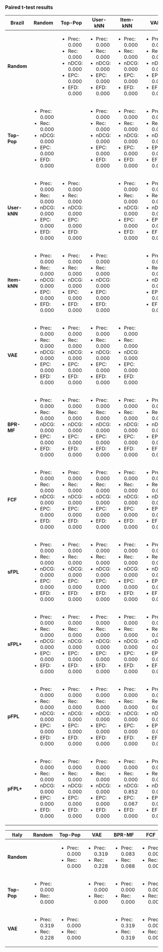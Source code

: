 ### Paired t-test results

| Brazil | Random | Top-Pop | User-kNN | Item-kNN | VAE | BPR-MF | FCF | sFPL | sFPL+ | pFPL | pFPL+ |
| --- | --- | --- | --- | --- | --- | --- | --- | --- | --- | --- | --- |
| **Random** | | <ul><li>Prec: 0.000</li><li>Rec: 0.000</li><li>nDCG: 0.000</li><li>EPC: 0.000</li><li>EFD: 0.000</li></ul> | <ul><li>Prec: 0.000</li><li>Rec: 0.000</li><li>nDCG: 0.000</li><li>EPC: 0.000</li><li>EFD: 0.000</li></ul> | <ul><li>Prec: 0.000</li><li>Rec: 0.000</li><li>nDCG: 0.000</li><li>EPC: 0.000</li><li>EFD: 0.000</li></ul> | <ul><li>Prec: 0.000</li><li>Rec: 0.000</li><li>nDCG: 0.000</li><li>EPC: 0.000</li><li>EFD: 0.000</li></ul> | <ul><li>Prec: 0.000</li><li>Rec: 0.000</li><li>nDCG: 0.000</li><li>EPC: 0.000</li><li>EFD: 0.000</li></ul> | <ul><li>Prec: 0.000</li><li>Rec: 0.000</li><li>nDCG: 0.000</li><li>EPC: 0.000</li><li>EFD: 0.000</li></ul> | <ul><li>Prec: 0.000</li><li>Rec: 0.000</li><li>nDCG: 0.000</li><li>EPC: 0.000</li><li>EFD: 0.000</li></ul> | <ul><li>Prec: 0.000</li><li>Rec: 0.000</li><li>nDCG: 0.000</li><li>EPC: 0.000</li><li>EFD: 0.000</li></ul> | <ul><li>Prec: 0.000</li><li>Rec: 0.000</li><li>nDCG: 0.000</li><li>EPC: 0.000</li><li>EFD: 0.000</li></ul> | <ul><li>Prec: 0.000</li><li>Rec: 0.000</li><li>nDCG: 0.000</li><li>EPC: 0.000</li><li>EFD: 0.000</li></ul> |
| **Top-Pop** | <ul><li>Prec: 0.000</li><li>Rec: 0.000</li><li>nDCG: 0.000</li><li>EPC: 0.000</li><li>EFD: 0.000</li></ul> | | <ul><li>Prec: 0.000</li><li>Rec: 0.000</li><li>nDCG: 0.000</li><li>EPC: 0.000</li><li>EFD: 0.000</li></ul> | <ul><li>Prec: 0.000</li><li>Rec: 0.000</li><li>nDCG: 0.000</li><li>EPC: 0.000</li><li>EFD: 0.000</li></ul> | <ul><li>Prec: 0.000</li><li>Rec: 0.000</li><li>nDCG: 0.000</li><li>EPC: 0.000</li><li>EFD: 0.000</li></ul> | <ul><li>Prec: 0.000</li><li>Rec: 0.000</li><li>nDCG: 0.000</li><li>EPC: 0.000</li><li>EFD: 0.000</li></ul> | <ul><li>Prec: 0.000</li><li>Rec: 0.000</li><li>nDCG: 0.000</li><li>EPC: 0.000</li><li>EFD: 0.000</li></ul> | <ul><li>Prec: 0.000</li><li>Rec: 0.000</li><li>nDCG: 0.000</li><li>EPC: 0.000</li><li>EFD: 0.000</li></ul> | <ul><li>Prec: 0.000</li><li>Rec: 0.000</li><li>nDCG: 0.000</li><li>EPC: 0.000</li><li>EFD: 0.000</li></ul> | <ul><li>Prec: 0.000</li><li>Rec: 0.000</li><li>nDCG: 0.000</li><li>EPC: 0.000</li><li>EFD: 0.000</li></ul> | <ul><li>Prec: 0.000</li><li>Rec: 0.000</li><li>nDCG: 0.000</li><li>EPC: 0.000</li><li>EFD: 0.000</li></ul> |
| **User-kNN** | <ul><li>Prec: 0.000</li><li>Rec: 0.000</li><li>nDCG: 0.000</li><li>EPC: 0.000</li><li>EFD: 0.000</li></ul> | <ul><li>Prec: 0.000</li><li>Rec: 0.000</li><li>nDCG: 0.000</li><li>EPC: 0.000</li><li>EFD: 0.000</li></ul> | | <ul><li>Prec: 0.000</li><li>Rec: 0.000</li><li>nDCG: 0.000</li><li>EPC: 0.000</li><li>EFD: 0.000</li></ul> | <ul><li>Prec: 0.000</li><li>Rec: 0.000</li><li>nDCG: 0.000</li><li>EPC: 0.000</li><li>EFD: 0.000</li></ul> | <ul><li>Prec: 0.000</li><li>Rec: 0.000</li><li>nDCG: 0.000</li><li>EPC: 0.000</li><li>EFD: 0.000</li></ul> | <ul><li>Prec: 0.000</li><li>Rec: 0.000</li><li>nDCG: 0.000</li><li>EPC: 0.000</li><li>EFD: 0.000</li></ul> | <ul><li>Prec: 0.000</li><li>Rec: 0.000</li><li>nDCG: 0.000</li><li>EPC: 0.000</li><li>EFD: 0.000</li></ul> | <ul><li>Prec: 0.000</li><li>Rec: 0.000</li><li>nDCG: 0.000</li><li>EPC: 0.000</li><li>EFD: 0.000</li></ul> | <ul><li>Prec: 0.000</li><li>Rec: 0.000</li><li>nDCG: 0.000</li><li>EPC: 0.000</li><li>EFD: 0.000</li></ul> | <ul><li>Prec: 0.000</li><li>Rec: 0.000</li><li>nDCG: 0.000</li><li>EPC: 0.000</li><li>EFD: 0.000</li></ul> |
| **Item-kNN** | <ul><li>Prec: 0.000</li><li>Rec: 0.000</li><li>nDCG: 0.000</li><li>EPC: 0.000</li><li>EFD: 0.000</li></ul> | <ul><li>Prec: 0.000</li><li>Rec: 0.000</li><li>nDCG: 0.000</li><li>EPC: 0.000</li><li>EFD: 0.000</li></ul> | <ul><li>Prec: 0.000</li><li>Rec: 0.000</li><li>nDCG: 0.000</li><li>EPC: 0.000</li><li>EFD: 0.000</li></ul> | | <ul><li>Prec: 0.000</li><li>Rec: 0.000</li><li>nDCG: 0.000</li><li>EPC: 0.000</li><li>EFD: 0.000</li></ul> | <ul><li>Prec: 0.000</li><li>Rec: 0.000</li><li>nDCG: 0.000</li><li>EPC: 0.000</li><li>EFD: 0.000</li></ul> | <ul><li>Prec: 0.000</li><li>Rec: 0.000</li><li>nDCG: 0.000</li><li>EPC: 0.000</li><li>EFD: 0.000</li></ul> | <ul><li>Prec: 0.000</li><li>Rec: 0.000</li><li>nDCG: 0.000</li><li>EPC: 0.000</li><li>EFD: 0.000</li></ul> | <ul><li>Prec: 0.000</li><li>Rec: 0.000</li><li>nDCG: 0.000</li><li>EPC: 0.000</li><li>EFD: 0.000</li></ul> | <ul><li>Prec: 0.000</li><li>Rec: 0.000</li><li>nDCG: 0.000</li><li>EPC: 0.000</li><li>EFD: 0.000</li></ul> | <ul><li>Prec: 0.000</li><li>Rec: 0.000</li><li>nDCG: 0.852</li><li>EPC: 0.066</li><li>EFD: 0.000</li></ul> |
| **VAE** | <ul><li>Prec: 0.000</li><li>Rec: 0.000</li><li>nDCG: 0.000</li><li>EPC: 0.000</li><li>EFD: 0.000</li></ul> | <ul><li>Prec: 0.000</li><li>Rec: 0.000</li><li>nDCG: 0.000</li><li>EPC: 0.000</li><li>EFD: 0.000</li></ul> | <ul><li>Prec: 0.000</li><li>Rec: 0.000</li><li>nDCG: 0.000</li><li>EPC: 0.000</li><li>EFD: 0.000</li></ul> | <ul><li>Prec: 0.000</li><li>Rec: 0.000</li><li>nDCG: 0.000</li><li>EPC: 0.000</li><li>EFD: 0.000</li></ul> | | <ul><li>Prec: 0.000</li><li>Rec: 0.000</li><li>nDCG: 0.000</li><li>EPC: 0.000</li><li>EFD: 0.000</li></ul> | <ul><li>Prec: 0.000</li><li>Rec: 0.000</li><li>nDCG: 0.000</li><li>EPC: 0.000</li><li>EFD: 0.000</li></ul> | <ul><li>Prec: 0.000</li><li>Rec: 0.000</li><li>nDCG: 0.000</li><li>EPC: 0.000</li><li>EFD: 0.000</li></ul> | <ul><li>Prec: 0.000</li><li>Rec: 0.000</li><li>nDCG: 0.000</li><li>EPC: 0.000</li><li>EFD: 0.000</li></ul> | <ul><li>Prec: 0.000</li><li>Rec: 0.000</li><li>nDCG: 0.000</li><li>EPC: 0.000</li><li>EFD: 0.000</li></ul> | <ul><li>Prec: 0.000</li><li>Rec: 0.000</li><li>nDCG: 0.000</li><li>EPC: 0.000</li><li>EFD: 0.000</li></ul> |
| **BPR-MF** | <ul><li>Prec: 0.000</li><li>Rec: 0.000</li><li>nDCG: 0.000</li><li>EPC: 0.000</li><li>EFD: 0.000</li></ul> | <ul><li>Prec: 0.000</li><li>Rec: 0.000</li><li>nDCG: 0.000</li><li>EPC: 0.000</li><li>EFD: 0.000</li></ul> | <ul><li>Prec: 0.000</li><li>Rec: 0.000</li><li>nDCG: 0.000</li><li>EPC: 0.000</li><li>EFD: 0.000</li></ul> | <ul><li>Prec: 0.000</li><li>Rec: 0.000</li><li>nDCG: 0.000</li><li>EPC: 0.000</li><li>EFD: 0.000</li></ul> | <ul><li>Prec: 0.000</li><li>Rec: 0.000</li><li>nDCG: 0.000</li><li>EPC: 0.000</li><li>EFD: 0.000</li></ul> | | <ul><li>Prec: 0.000</li><li>Rec: 0.000</li><li>nDCG: 0.000</li><li>EPC: 0.000</li><li>EFD: 0.000</li></ul> | <ul><li>Prec: 0.079</li><li>Rec: 0.052</li><li>nDCG: 0.258</li><li>EPC: 0.158</li><li>EFD: 0.455</li></ul> | <ul><li>Prec: 0.000</li><li>Rec: 0.000</li><li>nDCG: 0.000</li><li>EPC: 0.000</li><li>EFD: 0.000</li></ul> | <ul><li>Prec: 0.123</li><li>Rec: 0.162</li><li>nDCG: 0.886</li><li>EPC: 0.766</li><li>EFD: 0.611</li></ul> | <ul><li>Prec: 0.000</li><li>Rec: 0.000</li><li>nDCG: 0.000</li><li>EPC: 0.000</li><li>EFD: 0.000</li></ul> |
| **FCF** | <ul><li>Prec: 0.000</li><li>Rec: 0.000</li><li>nDCG: 0.000</li><li>EPC: 0.000</li><li>EFD: 0.000</li></ul> | <ul><li>Prec: 0.000</li><li>Rec: 0.000</li><li>nDCG: 0.000</li><li>EPC: 0.000</li><li>EFD: 0.000</li></ul> | <ul><li>Prec: 0.000</li><li>Rec: 0.000</li><li>nDCG: 0.000</li><li>EPC: 0.000</li><li>EFD: 0.000</li></ul> | <ul><li>Prec: 0.000</li><li>Rec: 0.000</li><li>nDCG: 0.000</li><li>EPC: 0.000</li><li>EFD: 0.000</li></ul> | <ul><li>Prec: 0.000</li><li>Rec: 0.000</li><li>nDCG: 0.000</li><li>EPC: 0.000</li><li>EFD: 0.000</li></ul>| <ul><li>Prec: 0.000</li><li>Rec: 0.000</li><li>nDCG: 0.000</li><li>EPC: 0.000</li><li>EFD: 0.000</li></ul> | | <ul><li>Prec: 0.000</li><li>Rec: 0.000</li><li>nDCG: 0.000</li><li>EPC: 0.000</li><li>EFD: 0.000</li></ul> | <ul><li>Prec: 0.000</li><li>Rec: 0.000</li><li>nDCG: 0.000</li><li>EPC: 0.000</li><li>EFD: 0.000</li></ul> | <ul><li>Prec: 0.000</li><li>Rec: 0.000</li><li>nDCG: 0.000</li><li>EPC: 0.000</li><li>EFD: 0.000</li></ul> | <ul><li>Prec: 0.000</li><li>Rec: 0.000</li><li>nDCG: 0.000</li><li>EPC: 0.000</li><li>EFD: 0.000</li></ul> |
| **sFPL** | <ul><li>Prec: 0.000</li><li>Rec: 0.000</li><li>nDCG: 0.000</li><li>EPC: 0.000</li><li>EFD: 0.000</li></ul> | <ul><li>Prec: 0.000</li><li>Rec: 0.000</li><li>nDCG: 0.000</li><li>EPC: 0.000</li><li>EFD: 0.000</li></ul> | <ul><li>Prec: 0.000</li><li>Rec: 0.000</li><li>nDCG: 0.000</li><li>EPC: 0.000</li><li>EFD: 0.000</li></ul> | <ul><li>Prec: 0.000</li><li>Rec: 0.000</li><li>nDCG: 0.000</li><li>EPC: 0.000</li><li>EFD: 0.000</li></ul> | <ul><li>Prec: 0.000</li><li>Rec: 0.000</li><li>nDCG: 0.000</li><li>EPC: 0.000</li><li>EFD: 0.000</li></ul> | <ul><li>Prec: 0.079</li><li>Rec: 0.052</li><li>nDCG: 0.258</li><li>EPC: 0.158</li><li>EFD: 0.455</li></ul> | <ul><li>Prec: 0.000</li><li>Rec: 0.000</li><li>nDCG: 0.000</li><li>EPC: 0.000</li><li>EFD: 0.000</li></ul> | | <ul><li>Prec: 0.000</li><li>Rec: 0.000</li><li>nDCG: 0.000</li><li>EPC: 0.000</li><li>EFD: 0.000</li></ul> | <ul><li>Prec: 0.738</li><li>Rec: 0.997</li><li>nDCG: 0.396</li><li>EPC: 0.562</li><li>EFD: 0.970</li></ul> | <ul><li>Prec: 0.000</li><li>Rec: 0.000</li><li>nDCG: 0.000</li><li>EPC: 0.000</li><li>EFD: 0.000</li></ul> |
| **sFPL+** | <ul><li>Prec: 0.000</li><li>Rec: 0.000</li><li>nDCG: 0.000</li><li>EPC: 0.000</li><li>EFD: 0.000</li></ul> | <ul><li>Prec: 0.000</li><li>Rec: 0.000</li><li>nDCG: 0.000</li><li>EPC: 0.000</li><li>EFD: 0.000</li></ul> | <ul><li>Prec: 0.000</li><li>Rec: 0.000</li><li>nDCG: 0.000</li><li>EPC: 0.000</li><li>EFD: 0.000</li></ul> | <ul><li>Prec: 0.000</li><li>Rec: 0.000</li><li>nDCG: 0.000</li><li>EPC: 0.000</li><li>EFD: 0.000</li></ul> | <ul><li>Prec: 0.000</li><li>Rec: 0.000</li><li>nDCG: 0.000</li><li>EPC: 0.000</li><li>EFD: 0.000</li></ul>| <ul><li>Prec: 0.000</li><li>Rec: 0.000</li><li>nDCG: 0.000</li><li>EPC: 0.000</li><li>EFD: 0.000</li></ul> | <ul><li>Prec: 0.000</li><li>Rec: 0.000</li><li>nDCG: 0.000</li><li>EPC: 0.000</li><li>EFD: 0.000</li></ul> | <ul><li>Prec: 0.000</li><li>Rec: 0.000</li><li>nDCG: 0.000</li><li>EPC: 0.000</li><li>EFD: 0.000</li></ul> | | <ul><li>Prec: 0.000</li><li>Rec: 0.000</li><li>nDCG: 0.000</li><li>EPC: 0.000</li><li>EFD: 0.000</li></ul> | <ul><li>Prec: 0.311</li><li>Rec: 0.255</li><li>nDCG: 0.000</li><li>EPC: 0.000</li><li>EFD: 0.000</li></ul> |
| **pFPL** | <ul><li>Prec: 0.000</li><li>Rec: 0.000</li><li>nDCG: 0.000</li><li>EPC: 0.000</li><li>EFD: 0.000</li></ul> | <ul><li>Prec: 0.000</li><li>Rec: 0.000</li><li>nDCG: 0.000</li><li>EPC: 0.000</li><li>EFD: 0.000</li></ul> | <ul><li>Prec: 0.000</li><li>Rec: 0.000</li><li>nDCG: 0.000</li><li>EPC: 0.000</li><li>EFD: 0.000</li></ul> | <ul><li>Prec: 0.000</li><li>Rec: 0.000</li><li>nDCG: 0.000</li><li>EPC: 0.000</li><li>EFD: 0.000</li></ul> | <ul><li>Prec: 0.000</li><li>Rec: 0.000</li><li>nDCG: 0.000</li><li>EPC: 0.000</li><li>EFD: 0.000</li></ul>| <ul><li>Prec: 0.123</li><li>Rec: 0.162</li><li>nDCG: 0.886</li><li>EPC: 0.766</li><li>EFD: 0.611</li></ul> | <ul><li>Prec: 0.000</li><li>Rec: 0.000</li><li>nDCG: 0.000</li><li>EPC: 0.000</li><li>EFD: 0.000</li></ul> | <ul><li>Prec: 0.739</li><li>Rec: 0.997</li><li>nDCG: 0.396</li><li>EPC: 0.562</li><li>EFD: 0.970</li></ul> | <ul><li>Prec: 0.000</li><li>Rec: 0.000</li><li>nDCG: 0.000</li><li>EPC: 0.000</li><li>EFD: 0.000</li></ul> | | <ul><li>Prec: 0.000</li><li>Rec: 0.000</li><li>nDCG: 0.000</li><li>EPC: 0.000</li><li>EFD: 0.000</li></ul> |
| **pFPL+** | <ul><li>Prec: 0.000</li><li>Rec: 0.000</li><li>nDCG: 0.000</li><li>EPC: 0.000</li><li>EFD: 0.000</li></ul> | <ul><li>Prec: 0.000</li><li>Rec: 0.000</li><li>nDCG: 0.000</li><li>EPC: 0.000</li><li>EFD: 0.000</li></ul> | <ul><li>Prec: 0.000</li><li>Rec: 0.000</li><li>nDCG: 0.000</li><li>EPC: 0.000</li><li>EFD: 0.000</li></ul> | <ul><li>Prec: 0.000</li><li>Rec: 0.000</li><li>nDCG: 0.852</li><li>EPC: 0.067</li><li>EFD: 0.000</li></ul> | <ul><li>Prec: 0.000</li><li>Rec: 0.000</li><li>nDCG: 0.000</li><li>EPC: 0.000</li><li>EFD: 0.000</li></ul>| <ul><li>Prec: 0.000</li><li>Rec: 0.000</li><li>nDCG: 0.000</li><li>EPC: 0.000</li><li>EFD: 0.000</li></ul> | <ul><li>Prec: 0.000</li><li>Rec: 0.000</li><li>nDCG: 0.000</li><li>EPC: 0.000</li><li>EFD: 0.000</li></ul> | <ul><li>Prec: 0.000</li><li>Rec: 0.000</li><li>nDCG: 0.000</li><li>EPC: 0.000</li><li>EFD: 0.000</li></ul> | <ul><li>Prec: 0.311</li><li>Rec: 0.255</li><li>nDCG: 0.000</li><li>EPC: 0.000</li><li>EFD: 0.000</li></ul> | <ul><li>Prec: 0.000</li><li>Rec: 0.000</li><li>nDCG: 0.000</li><li>EPC: 0.000</li><li>EFD: 0.000</li></ul> | |


| Italy | Random | Top-Pop | VAE | BPR-MF | FCF | sFPL | pFPL |
| --- | --- | --- | --- | --- | --- | --- | --- |
| **Random** | | <ul><li>Prec: 0.000</li><li>Rec: 0.000</li></ul> | <ul><li>Prec: 0.319</li><li>Rec: 0.228</li> | <ul><li>Prec: 0.083</li><li>Rec: 0.088</li></ul> | <ul><li>Prec: 0.000</li><li>Rec: 0.000</li></ul> | <ul><li>Prec: 0.319</li><li>Rec: 0.123</li></ul> | <ul><li>Prec: 0.083</li><li>Rec: 0.088</li></ul> |
| **Top-Pop** | <ul><li>Prec: 0.000</li><li>Rec: 0.000</li></ul> | | <ul><li>Prec: 0.000</li><li>Rec: 0.000</li></ul> | <ul><li>Prec: 0.000</li><li>Rec: 0.000</li></ul> | <ul><li>Prec: 0.000</li><li>Rec: 0.000</li></ul>  | <ul><li>Prec: 0.000</li><li>Rec: 0.000</li></ul>  | <ul><li>Prec: 0.000</li><li>Rec: 0.000</li></ul>  |
| **VAE** | <ul><li>Prec: 0.319</li><li>Rec: 0.228</li></ul> | <ul><li>Prec: 0.000</li><li>Rec: 0.000</li></ul> | | <ul><li>Prec: 0.319</li><li>Rec: 0.319</li></ul> | <ul><li>Prec: 0.000</li><li>Rec: 0.000</li></ul>  | <ul><li>Prec: 1.000</li><li>Rec: 0.552</li></ul>  | <ul><li>Prec: 0.319</li><li>Rec: 0.319</li></ul>  |

